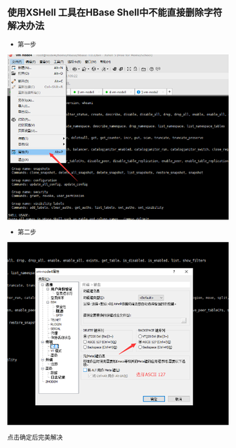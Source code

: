 ## 使用XSHell 工具在HBase Shell中不能直接删除字符解决办法

* 第一步

![第一步](../image/hbase-shell_1.png)

* 第二步

![第二步](../image/hbase-shell_2.png)

点击确定后完美解决